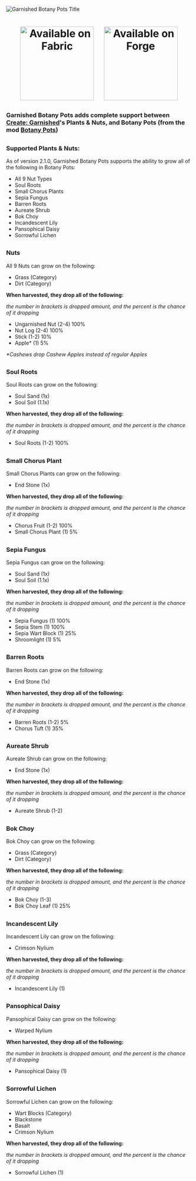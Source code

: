 ![Garnished Botany Pots Title](https://cdn.modrinth.com/data/cached_images/8b376cc3a6fd8fc993cbb0f3ba5d30419d4f1a6e.png)

<h1 align="center">
    <a href="https://fabricmc.net/"><img
        src="https://cdn.jsdelivr.net/npm/@intergrav/devins-badges@3/assets/cozy/supported/fabric_64h.png"
        alt="Available on Fabric"
        width="200"
    ></a>⠀
    <a href="https://files.minecraftforge.net/net/minecraftforge/forge/index_1.20.1.html"><img
        src="https://cdn.jsdelivr.net/npm/@intergrav/devins-badges@3/assets/cozy/supported/forge_64h.png"
        alt="Available on Forge"
        width="200"
    ></a>

### Garnished Botany Pots adds complete support between [Create: Garnished](https://modrinth.com/mod/create-garnished)'s Plants & Nuts, and Botany Pots (from the mod [Botany Pots](https://modrinth.com/mod/botany-pots))

<h2> </h2>

### Supported Plants & Nuts:
  As of version 2.1.0, Garnished Botany Pots supports the ability to grow all of the following in Botany Pots:
- All 9 Nut Types
- Soul Roots
- Small Chorus Plants
- Sepia Fungus
- Barren Roots
- Aureate Shrub
- Bok Choy
- Incandescent Lily
- Pansophical Daisy
- Sorrowful Lichen

<h2> </h2>

### Nuts
All 9 Nuts can grow on the following:
- Grass (Category)
- Dirt (Category)

**When harvested, they drop all of the following:**

_the number in brackets is dropped amount, and the percent is the chance of it dropping_
- Ungarnished Nut (2-4) 100%
- Nut Log (2-4) 100%
- Stick (1-2) 10%
- Apple* (1) 5%

_*Cashews drop Cashew Apples instead of regular Apples_

<h2> </h2>

### Soul Roots
Soul Roots can grow on the following:
- Soul Sand (1x)
- Soul Soil (1.1x)

**When harvested, they drop all of the following:**

_the number in brackets is dropped amount, and the percent is the chance of it dropping_
- Soul Roots (1-2) 100%

<h2> </h2>

### Small Chorus Plant
Small Chorus Plants can grow on the following:
- End Stone (1x)

**When harvested, they drop all of the following:**

_the number in brackets is dropped amount, and the percent is the chance of it dropping_
- Chorus Fruit (1-2) 100%
- Small Chorus Plant (1) 5%

<h2> </h2>

### Sepia Fungus
Sepia Fungus can grow on the following:
- Soul Sand (1x)
- Soul Soil (1.1x)

**When harvested, they drop all of the following:**

_the number in brackets is dropped amount, and the percent is the chance of it dropping_
- Sepia Fungus (1) 100%
- Sepia Stem (1) 100%
- Sepia Wart Block (1) 25%
- Shroomlight (1) 5%

<h2> </h2>

### Barren Roots
Barren Roots can grow on the following:
- End Stone (1x)

**When harvested, they drop all of the following:**

_the number in brackets is dropped amount, and the percent is the chance of it dropping_
- Barren Roots (1-2) 5%
- Chorus Tuft (1) 35%

<h2> </h2>

### Aureate Shrub
Aureate Shrub can grow on the following:
- End Stone (1x)

**When harvested, they drop all of the following:**

_the number in brackets is dropped amount, and the percent is the chance of it dropping_
- Aureate Shrub (1-2)

<h2> </h2>

### Bok Choy
Bok Choy can grow on the following:
- Grass (Category)
- Dirt (Category)

**When harvested, they drop all of the following:**

_the number in brackets is dropped amount, and the percent is the chance of it dropping_
- Bok Choy (1-3)
- Bok Choy Leaf (1) 25%

<h2> </h2>

### Incandescent Lily
Incandescent Lily can grow on the following:
- Crimson Nylium

**When harvested, they drop all of the following:**

_the number in brackets is dropped amount, and the percent is the chance of it dropping_
- Incandescent Lily (1)

<h2> </h2>

### Pansophical Daisy
Pansophical Daisy can grow on the following:
- Warped Nylium

**When harvested, they drop all of the following:**

_the number in brackets is dropped amount, and the percent is the chance of it dropping_
- Pansophical Daisy (1)

<h2> </h2>

### Sorrowful Lichen
Sorrowful Lichen can grow on the following:
- Wart Blocks (Category)
- Blackstone
- Basalt
- Crimson Nylium

**When harvested, they drop all of the following:**

_the number in brackets is dropped amount, and the percent is the chance of it dropping_
- Sorrowful Lichen (1)
